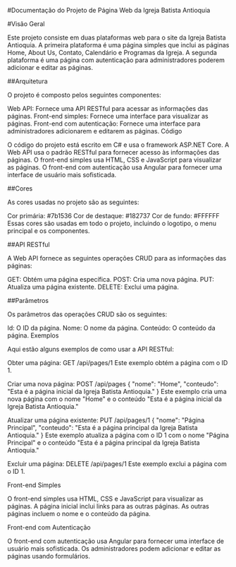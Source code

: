 #Documentação do Projeto de Página Web da Igreja Batista Antioquia

#Visão Geral

Este projeto consiste em duas plataformas web para o site da Igreja Batista Antioquia. A primeira plataforma é uma página simples que inclui as páginas Home, About Us, Contato, Calendário e Programas da Igreja. A segunda plataforma é uma página com autenticação para administradores poderem adicionar e editar as páginas.

##Arquitetura

O projeto é composto pelos seguintes componentes:

Web API: Fornece uma API RESTful para acessar as informações das páginas.
Front-end simples: Fornece uma interface para visualizar as páginas.
Front-end com autenticação: Fornece uma interface para administradores adicionarem e editarem as páginas.
Código

O código do projeto está escrito em C# e usa o framework ASP.NET Core. A Web API usa o padrão RESTful para fornecer acesso às informações das páginas. O front-end simples usa HTML, CSS e JavaScript para visualizar as páginas. O front-end com autenticação usa Angular para fornecer uma interface de usuário mais sofisticada.

##Cores

As cores usadas no projeto são as seguintes:

Cor primária: #7b1536
Cor de destaque: #182737
Cor de fundo: #FFFFFF
Essas cores são usadas em todo o projeto, incluindo o logotipo, o menu principal e os componentes.

##API RESTful

A Web API fornece as seguintes operações CRUD para as informações das páginas:

GET: Obtém uma página específica.
POST: Cria uma nova página.
PUT: Atualiza uma página existente.
DELETE: Exclui uma página.

##Parâmetros

Os parâmetros das operações CRUD são os seguintes:

Id: O ID da página.
Nome: O nome da página.
Conteúdo: O conteúdo da página.
Exemplos

Aqui estão alguns exemplos de como usar a API RESTful:

Obter uma página:
GET /api/pages/1
Este exemplo obtém a página com o ID 1.

Criar uma nova página:
POST /api/pages
{
  "nome": "Home",
  "conteudo": "Esta é a página inicial da Igreja Batista Antioquia."
}
Este exemplo cria uma nova página com o nome "Home" e o conteúdo "Esta é a página inicial da Igreja Batista Antioquia."

Atualizar uma página existente:
PUT /api/pages/1
{
  "nome": "Página Principal",
  "conteudo": "Esta é a página principal da Igreja Batista Antioquia."
}
Este exemplo atualiza a página com o ID 1 com o nome "Página Principal" e o conteúdo "Esta é a página principal da Igreja Batista Antioquia."

Excluir uma página:
DELETE /api/pages/1
Este exemplo exclui a página com o ID 1.

Front-end Simples

O front-end simples usa HTML, CSS e JavaScript para visualizar as páginas. A página inicial inclui links para as outras páginas. As outras páginas incluem o nome e o conteúdo da página.

Front-end com Autenticação

O front-end com autenticação usa Angular para fornecer uma interface de usuário mais sofisticada. Os administradores podem adicionar e editar as páginas usando formulários.
